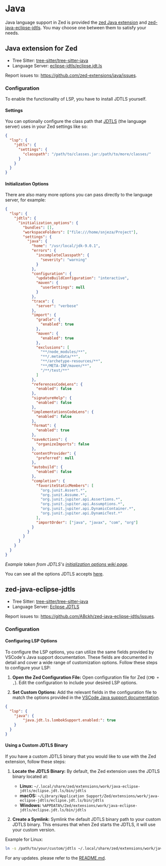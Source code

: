 # Java

Java language support in Zed is provided the [zed Java extension](https://github.com/zed-extensions/java) and [zed-java-eclipse-jdtls](https://github.com/ABckh/zed-java-eclipse-jdtls). You may choose one between them to satisfy your needs.

## Java extension for Zed

- Tree Sitter: [tree-sitter/tree-sitter-java](https://github.com/tree-sitter/tree-sitter-java)
- Language Server: [eclipse-jdtls/eclipse.jdt.ls](https://github.com/eclipse-jdtls/eclipse.jdt.ls)

Report issues to: <https://github.com/zed-extensions/java/issues>.

### Configuration

To enable the functionality of LSP, you have to install JDTLS yourself.

#### Settings

You can optionally configure the class path that [JDTLS] (the language server) uses in your Zed
settings like so:

```json
{
  "lsp": {
    "jdtls": {
      "settings": {
        "classpath": "/path/to/classes.jar:/path/to/more/classes/"
      }
    }
  }
}
```

#### Initialization Options

There are also many more options you can pass directly to the language server, for example:

```json
{
  "lsp": {
    "jdtls": {
      "initialization_options": {
        "bundles": [],
        "workspaceFolders": ["file:///home/snjeza/Project"],
        "settings": {
          "java": {
            "home": "/usr/local/jdk-9.0.1",
            "errors": {
              "incompleteClasspath": {
                "severity": "warning"
              }
            },
            "configuration": {
              "updateBuildConfiguration": "interactive",
              "maven": {
                "userSettings": null
              }
            },
            "trace": {
              "server": "verbose"
            },
            "import": {
              "gradle": {
                "enabled": true
              },
              "maven": {
                "enabled": true
              },
              "exclusions": [
                "**/node_modules/**",
                "**/.metadata/**",
                "**/archetype-resources/**",
                "**/META-INF/maven/**",
                "/**/test/**"
              ]
            },
            "referencesCodeLens": {
              "enabled": false
            },
            "signatureHelp": {
              "enabled": false
            },
            "implementationsCodeLens": {
              "enabled": false
            },
            "format": {
              "enabled": true
            },
            "saveActions": {
              "organizeImports": false
            },
            "contentProvider": {
              "preferred": null
            },
            "autobuild": {
              "enabled": false
            },
            "completion": {
              "favoriteStaticMembers": [
                "org.junit.Assert.*",
                "org.junit.Assume.*",
                "org.junit.jupiter.api.Assertions.*",
                "org.junit.jupiter.api.Assumptions.*",
                "org.junit.jupiter.api.DynamicContainer.*",
                "org.junit.jupiter.api.DynamicTest.*"
              ],
              "importOrder": ["java", "javax", "com", "org"]
            }
          }
        }
      }
    }
  }
}
```

*Example taken from JDTLS's [initialization options wiki page].*

You can see all the options JDTLS accepts [here][initialization options wiki page].

[JDTLS]: https://github.com/eclipse-jdtls/eclipse.jdt.ls
[initialization options wiki page]: https://github.com/eclipse-jdtls/eclipse.jdt.ls/wiki/Running-the-JAVA-LS-server-from-the-command-line#initialize-request

## zed-java-eclipse-jdtls

- Tree Sitter: [tree-sitter/tree-sitter-java](https://github.com/tree-sitter/tree-sitter-java)
- Language Server: [Eclipse JDTLS](https://github.com/eclipse-jdtls/eclipse.jdt.ls)

Report issues to: <https://github.com/ABckh/zed-java-eclipse-jdtls/issues>.

### Configuration

#### Configuring LSP Options

To configure the LSP options, you can utilize the same fields provided by VSCode's Java support documentation. These fields are documented in detail and cover a wide range of customization options. Follow these steps to configure your LSP:

1. **Open the Zed Configuration File:**
   Open configuration file for Zed (`CMD + ,`). Edit the configuration to include your desired LSP options.

2. **Set Custom Options:**
   Add the relevant fields in the configuration file to match the options provided in the [VSCode Java support documentation](https://github.com/redhat-developer/vscode-java#configuration).

```json
{
  "lsp": {
    "java": {
        "java.jdt.ls.lombokSupport.enabled:": true
    }
  }
}
```

#### Using a Custom JDTLS Binary

If you have a custom JDTLS binary that you would like to use with the Zed extension, follow these steps:

1. **Locate the JDTLS Binary:**
   By default, the Zed extension uses the JDTLS binary located at:
   - **Linux:** `~/.local/share/zed/extensions/work/java-eclipse-jdtls/eclipse.jdt.ls/bin/jdtls`
   - **macOS:** `~/Library/Application Support/Zed/extensions/work/java-eclipse-jdtls/eclipse.jdt.ls/bin/jdtls`
   - **Windows:** `%APPDATA%/Zed/extensions/work/java-eclipse-jdtls/eclipse.jdt.ls/bin/jdtls`

2. **Create a Symlink:**
   Symlink the default JDTLS binary path to your custom JDTLS binary. This ensures that when Zed starts the JDTLS, it will use your custom version.

Example for Linux:
```bash
ln -s /path/to/your/custom/jdtls ~/.local/share/zed/extensions/work/java-eclipse-jdtls/eclipse.jdt.ls/bin/jdtls
```

For any updates. please refer to the [README.md](https://github.com/ABckh/zed-java-eclipse-jdtls).
